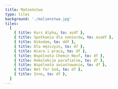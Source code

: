 ```yaml
---
title: Małżeństwa
type: tiles
background: './malzenstwa.jpg'
tiles:
  [
    { title: Kurs Alpha, to: asdf },
    { title: Spotkania dla seniorów, to: asadf },
    { title: Nikodem, to: ddf },
    { title: Dla mężczyzn, to: df },
    { title: Wiara i praca, to: df },
    { title: Wspólnota Chemin Neuf, to: df },
    { title: Rekolekcje parafialne, to: df },
    { title: Wspólnota zwiastowanie, to: df },
    { title: Net for God, to: df },
    { title: Inne, to: df },
  ]
---
```

